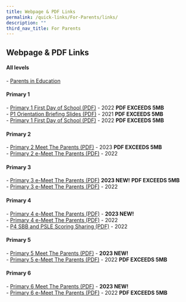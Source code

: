 ```yaml
---
title: Webpage & PDF Links
permalink: /quick-links/For-Parents/links/
description: ""
third_nav_title: For Parents
---
```

## Webpage & PDF Links

#### All levels

\- [Parents in Education](https://www.schoolbag.edu.sg/)

#### Primary 1

\- [Primary 1 First Day of School (PDF)](https://ganengsengpri-moe-edu-sg-admin.cwp.sg/qql/slot/u206/Home/Announcement/2022%20P1%20First%20Day%20of%20School%20Consolidated.pdf) - 2022 **PDF EXCEEDS 5MB** <br>
\- [P1 Orientation Briefing Slides (PDF)](https://ganengsengpri-moe-edu-sg-admin.cwp.sg/qql/slot/u206/Home/Announcement/P1%20Orientation%2019%20Nov%202021%20-%20Briefing%20Slides.pdf) - 2021  **PDF EXCEEDS 5MB**<br>
\- [Primary 1 First Day of School (PDF)](https://ganengsengpri-moe-edu-sg-admin.cwp.sg/qql/slot/u206/Home/Announcement/2022%20P1%20First%20Day%20of%20School%20Consolidated.pdf) - 2022 **PDF EXCEEDS 5MB**

#### Primary 2

\- [Primary 2 Meet The Parents (PDF)](https://ganengsengpri.moe.edu.sg/qql/slot/u206/Quick%20Links/For%20Parents/P2%20MTP%20Website.pdf) - 2023 **PDF EXCEEDS 5MB** <br>
\- [Primary 2 e-Meet The Parents (PDF)](/files/2022%20P2%20e-MTP%2010%20Jan%20Consolidated.pdf) - 2022

#### Primary 3

\- [Primary 3 e-Meet The Parents (PDF)](https://ganengsengpri.moe.edu.sg/qql/slot/u206/Quick%20Links/For%20Parents/2023%20P3%20and%20P4%20eMTP_10%20Jan%20for%20Website.pdf) **2023 NEW!** **PDF EXCEEDS 5MB** <br>
\- [Primary 3 e-Meet The Parents (PDF)](/files/2022%20P3%20P4%20e-MTP%2010%20Jan%20Consolidated.pdf) - 2022

#### Primary 4

\- [Primary 4 e-Meet The Parents (PDF)](/files/2023%20P3%20and%20P4%20eMTP_10%20Jan%20for%20Website.pdf) - **2023 NEW!**<br>
\- [Primary 4 e-Meet The Parents (PDF)](/files/P4%20SBB%20and%20PSLE%20scoring%20sharing.pdf) - 2022<br>
\- [P4 SBB and PSLE Scoring Sharing (PDF)](/files/2022%20P3%20P4%20e-MTP%2010%20Jan%20Consolidated%20(1).pdf) - 2022


#### Primary 5

\- [Primary 5 Meet The Parents (PDF)](/files/2023%20P5%20and%20P6%20MTP%20YH%2012%20Jan%20website.pdf) - **2023 NEW!** <br>
\- [Primary 5 e-Meet The Parents (PDF)](https://ganengsengpri-moe-edu-sg-admin.cwp.sg/qql/slot/u206/Home/Announcement/2022%20P5%20%20P6%20e-MTP%2013%20Jan%20Consolidated.pdf) - 2022 **PDF EXCEEDS 5MB**

#### Primary 6

\- [Primary 6 Meet The Parents (PDF)](/files/2023%20P5%20and%20P6%20MTP%20YH%2012%20Jan%20website.pdf) - **2023 NEW!** <br>
\- [Primary 6 e-Meet The Parents (PDF)](https://ganengsengpri-moe-edu-sg-admin.cwp.sg/qql/slot/u206/Home/Announcement/2022%20P5%20%20P6%20e-MTP%2013%20Jan%20Consolidated.pdf) - 2022 **PDF EXCEEDS 5MB**


